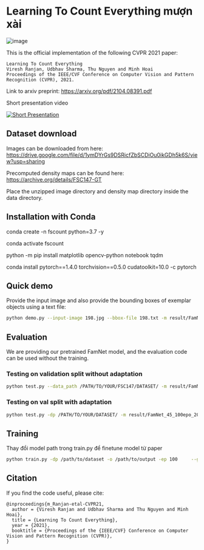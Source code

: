 # Learning To Count Everything mượn xài
![image](learn2countEverything.png)

This is the official implementation of the following CVPR 2021 paper:

```
Learning To Count Everything
Viresh Ranjan, Udbhav Sharma, Thu Nguyen and Minh Hoai
Proceedings of the IEEE/CVF Conference on Computer Vision and Pattern Recognition (CVPR), 2021.
```
Link to arxiv preprint: https://arxiv.org/pdf/2104.08391.pdf

Short presentation video

[![Short Presentation](https://img.youtube.com/vi/kdpNq5V2NuA/hqdefault.jpg)](https://youtu.be/kdpNq5V2NuA)
## Dataset download 
Images can be downloaded from here: https://drive.google.com/file/d/1ymDYrGs9DSRicfZbSCDiOu0ikGDh5k6S/view?usp=sharing

Precomputed density maps can be found here: https://archive.org/details/FSC147-GT

Place the unzipped image directory and density map directory inside the data directory.

## Installation with Conda

conda create -n fscount python=3.7 -y

conda activate fscount

python -m pip install matplotlib opencv-python notebook tqdm

conda install pytorch==1.4.0 torchvision==0.5.0 cudatoolkit=10.0 -c pytorch


## Quick demo

Provide the input image and also provide the bounding boxes of exemplar objects using a text file:

``` bash
python demo.py --input-image 198.jpg --bbox-file 198.txt -m result/FamNet_45_100epo_200img.pth
```

## Evaluation
We are providing our pretrained FamNet model, and the evaluation code can be used without the training.
### Testing on validation split without adaptation
```bash 
python test.py --data_path /PATH/TO/YOUR/FSC147/DATASET/ -m result/FamNet_45_100epo_200img.pth
```
### Testing on val split with adaptation
```bash 
python test.py -dp /PATH/TO/YOUR/DATASET/ -m result/FamNet_45_100epo_200img.pth
```


## Training 
Thay đổi model path trong train.py để finetune model từ paper
``` bash
python train.py -dp /path/to/dataset -o /path/to/output -ep 100     --gpu 0
```

## Citation

If you find the code useful, please cite:
```
@inproceedings{m_Ranjan-etal-CVPR21,
  author = {Viresh Ranjan and Udbhav Sharma and Thu Nguyen and Minh Hoai},
  title = {Learning To Count Everything},
  year = {2021},
  booktitle = {Proceedings of the {IEEE/CVF} Conference on Computer Vision and Pattern Recognition (CVPR)},
}
```


